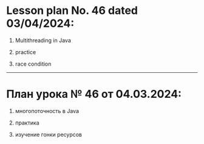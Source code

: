 # Lesson plan No. 46 dated 03/04/2024:

1. Multithreading in Java 

2. practice

3. race condition

_________________________________________________

# План урока № 46 от 04.03.2024:

1. многопоточность в Java

2. практика

3. изучение гонки ресурсов